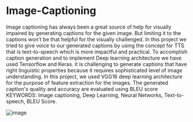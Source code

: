# Image-Captioning

Image captioning has always been a great source of help for visually impaired by generating captions for the given image. But limiting it to the captions won't be that helpful for the visually challenged. In this project we tried to give voice to our generated captions by using the concept for TTS that is text-to-speech which is more impactful and practical. To accomplish caption generation and to implement Deep learning architecture we have used Tensorflow and Keras. it is challenging to generate captions that have right linguistic properties because it requires sophisticated level of image understanding. In this project, we used VGG16 deep learning architecture for the purpose of feature extraction for the images. The generated caption's quality and accuracy are evaluated using BLEU score
KEYWORDS: Image captioning, Deep Learning, Neural Networks, Text-to-speech, BLEU Score.


![image](https://github.com/user-attachments/assets/361f2f5a-a425-4e24-a16b-4302ce4fc117)
